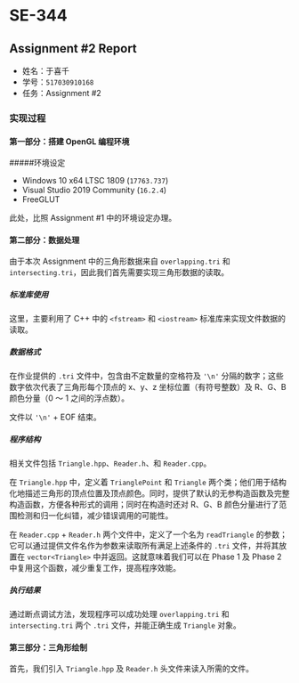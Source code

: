 # SE-344

## Assignment #2 Report

*   姓名：于喜千
*   学号：`517030910168`
*   任务：Assignment #2

### 实现过程

#### 第一部分：搭建 OpenGL 编程环境

#####环境设定

*   Windows 10 x64 LTSC 1809 (`17763.737`)
*   Visual Studio 2019 Community (`16.2.4`)
*   FreeGLUT

此处，比照 Assignment #1 中的环境设定办理。

#### 第二部分：数据处理

由于本次 Assignment 中的三角形数据来自 `overlapping.tri` 和 `intersecting.tri`，因此我们首先需要实现三角形数据的读取。

##### 标准库使用

这里，主要利用了 C++ 中的 `<fstream>` 和 `<iostream>` 标准库来实现文件数据的读取。

##### 数据格式

在作业提供的 `.tri` 文件中，包含由不定数量的空格符及 ``'\n'`` 分隔的数字；这些数字依次代表了三角形每个顶点的 x、y、z 坐标位置（有符号整数）及 R、G、B 颜色分量（0 ～ 1 之间的浮点数）。

文件以 ``'\n'`` + EOF 结束。

##### 程序结构

相关文件包括 `Triangle.hpp`、`Reader.h`、和 `Reader.cpp`。

在 `Triangle.hpp` 中，定义着 `TrianglePoint` 和 `Triangle` 两个类；他们用于结构化地描述三角形的顶点位置及顶点颜色。同时，提供了默认的无参构造函数及完整构造函数，方便各种形式的调用；同时在构造时还对 R、G、B 颜色分量进行了范围检测和归一化纠错，减少错误调用的可能性。

在 `Reader.cpp` + `Reader.h` 两个文件中，定义了一个名为 `readTriangle` 的参数；它可以通过提供文件名作为参数来读取所有满足上述条件的 `.tri` 文件，并将其放置在 `vector<Triangle>` 中并返回。这就意味着我们可以在 Phase 1 及 Phase 2 中复用这个函数，减少重复工作，提高程序效能。

##### 执行结果

通过断点调试方法，发现程序可以成功处理 `overlapping.tri` 和 `intersecting.tri` 两个 `.tri` 文件，并能正确生成 `Triangle` 对象。

#### 第三部分：三角形绘制

首先，我们引入 `Triangle.hpp` 及 `Reader.h` 头文件来读入所需的文件。

